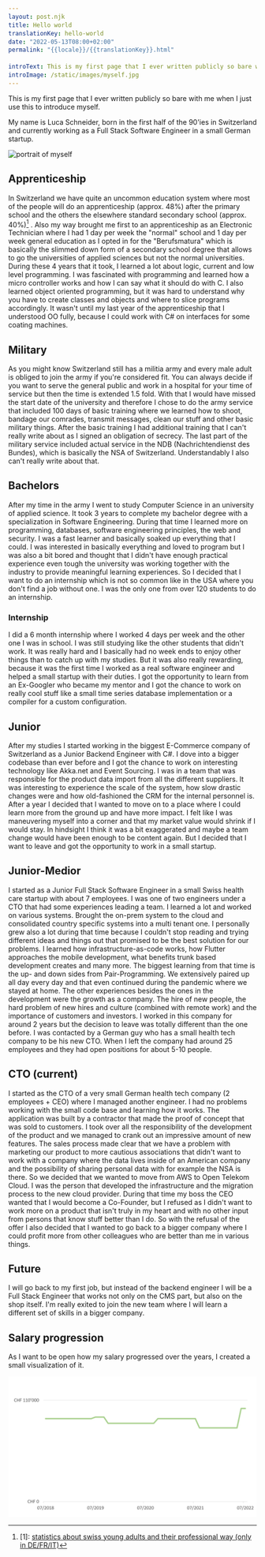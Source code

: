 ```yaml
---
layout: post.njk
title: Hello world
translationKey: hello-world
date: "2022-05-13T08:00+02:00"
permalink: "{{locale}}/{{translationKey}}.html"

introText: This is my first page that I ever written publicly so bare with me when I just use this to introduce myself. My name is Luca Schneider, currently working as a Full Stack Software Engineer in a small German startup...
introImage: /static/images/myself.jpg
---
```


This is my first page that I ever written publicly so bare with me when I just use this to introduce myself.

My name is Luca Schneider, born in the first half of the 90'ies in Switzerland and currently working as a Full Stack Software Engineer in a small German startup.

![portrait of myself](/static/images/myself.jpg)

## Apprenticeship

In Switzerland we have quite an uncommon education system where most of the people will do an apprenticeship (approx. 48%) after the primary school and the others the elsewhere standard secondary school (approx. 40%)[^1] . Also my way brought me first to an apprenticeship as an Electronic Technician where I had 1 day per week the "normal" school and 1 day per week general education as I opted in for the "Berufsmatura" which is basically the slimmed down form of a secondary school degree that allows to go the universities of applied sciences but not the normal universities. During these 4 years that it took, I learned a lot about logic, current and low level programming. I was fascinated with programming and learned how a micro controller works and how I can say what it should do with C. I also learned object oriented programming, but it was hard to understand why you have to create classes and objects and where to slice programs accordingly. It wasn't until my last year of the apprenticeship that I understood OO fully, because I could work with C# on interfaces for some coating machines.

## Military

As you might know Switzerland still has a militia army and every male adult is obliged to join the army if you're considered fit. You can always decide if you want to serve the general public and work in a hospital for your time of service but then the time is extended 1.5 fold. With that I would have missed the start date of the university and therefore I chose to do the army service that included 100 days of basic training where we learned how to shoot, bandage our comrades, transmit messages, clean our stuff and other basic military things. After the basic training I had additional training that I can't really write about as I signed an obligation of secrecy. The last part of the military service included actual service in the NDB (Nachrichtendienst des Bundes), which is basically the NSA of Switzerland. Understandably I also can't really write about that.

## Bachelors

After my time in the army I went to study Computer Science in an university of applied science. It took 3 years to complete my bachelor degree with a specialization in Software Engineering. During that time I learned more on programming, databases, software engineering principles, the web and security. I was a fast learner and basically soaked up everything that I could. I was interested in basically everything and loved to program but I was also a bit bored and thought that I didn't have enough practical experience even tough the university was working together with the industry to provide meaningful learning experiences. So I decided that I want to do an internship which is not so common like in the USA where you don't find a job without one. I was the only one from over 120 students to do an internship.

### Internship

I did a 6 month internship where I worked 4 days per week and the other one I was in school. I was still studying like the other students that didn't work. It was really hard and I basically had no week ends to enjoy other things than to catch up with my studies. But it was also really rewarding, because it was the first time I worked as a real software engineer and helped a small startup with their duties. I got the opportunity to learn from an Ex-Googler who became my mentor and I got the chance to work on really cool stuff like a small time series database implementation or a compiler for a custom configuration.

## Junior

After my studies I started working in the biggest E-Commerce company of Switzerland as a Junior Backend Engineer with C#. I dove into a bigger codebase than ever before and I got the chance to work on interesting technology like Akka.net and Event Sourcing. I was in a team that was responsible for the product data import from all the different suppliers. It was interesting to experience the scale of the system, how slow drastic changes were and how old-fashioned the CRM for the internal personnel is. After a year I decided that I wanted to move on to a place where I could learn more from the ground up and have more impact. I felt like I was maneuvering myself into a corner and that my market value would shrink if I would stay. In hindsight I think it was a bit exaggerated and maybe a team change would have been enough to be content again. But I decided that I want to leave and got the opportunity to work in a small startup.

## Junior-Medior

I started as a Junior Full Stack Software Engineer in a small Swiss health care startup with about 7 employees. I was one of two engineers under a CTO that had some experiences leading a team. I learned a lot and worked on various systems. Brought the on-prem system to the cloud and consolidated country specific systems into a multi tenant one. I personally grew also a lot during that time because I couldn't stop reading and trying different ideas and things out that promised to be the best solution for our problems. I learned how infrastructure-as-code works, how Flutter approaches the mobile development, what benefits trunk based development creates and many more. The biggest learning from that time is the up- and down sides from Pair-Programming. We extensively paired up all day every day and that even continued during the pandemic where we stayed at home. The other experiences besides the ones in the development were the growth as a company. The hire of new people, the hard problem of new hires and culture (combined with remote work) and the importance of customers and investors. I worked in this company for around 2 years but the decision to leave was totally different than the one before. I was contacted by a German guy who has a small health tech company to be his new CTO. When I left the company had around 25 employees and they had open positions for about 5-10 people.

## CTO (current)

I started as the CTO of a very small German health tech company (2 employees + CEO) where I managed another engineer. I had no problems working with the small code base and learning how it works. The application was built by a contractor that made the proof of concept that was sold to customers. I took over all the responsibility of the development of the product and we managed to crank out an impressive amount of new features. The sales process made clear that we have a problem with marketing our product to more cautious associations that didn't want to work with a company where the data lives inside of an American company and the possibility of sharing personal data with for example the NSA is there. So we decided that we wanted to move from AWS to Open Telekom Cloud. I was the person that developed the infrastructure and the migration process to the new cloud provider. During that time my boss the CEO wanted that I would become a Co-Founder, but I refused as I didn't want to work more on a product that isn't truly in my heart and with no other input from persons that know stuff better than I do. So with the refusal of the offer I also decided that I wanted to go back to a bigger company where I could profit more from other colleagues who are better than me in various things.

## Future

I will go back to my first job, but instead of the backend engineer I will be a Full Stack Engineer that works not only on the CMS part, but also on the shop itself. I'm really exited to join the new team where I will learn a different set of skills in a bigger company.

## Salary progression

As I want to be open how my salary progressed over the years, I created a small visualization of it.

![salary progression](/static/images/salary-progression.png)

[^1]: [1]: [statistics about swiss young adults and their professional way (only in DE/FR/IT)](https://www.sbfi.admin.ch/sbfi/de/home/bildung/berufliche-grundbildung/nahtstellenbarometer.html)
